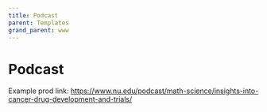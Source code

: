 ```yaml
---
title: Podcast
parent: Templates
grand_parent: www
---
```


# Podcast

Example prod link: https://www.nu.edu/podcast/math-science/insights-into-cancer-drug-development-and-trials/